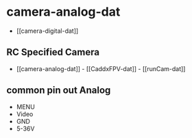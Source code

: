 
# camera-analog-dat

- [[camera-digital-dat]]




## RC Specified Camera 

- [[camera-analog-dat]] - [[CaddxFPV-dat]] - [[runCam-dat]]



## common pin out Analog 

- MENU 
- Video 
- GND 
- 5-36V 

